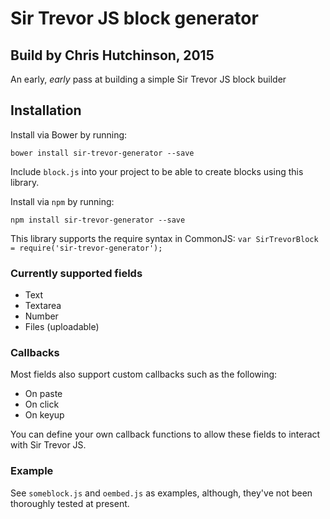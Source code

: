 # Sir Trevor JS block generator

## Build by Chris Hutchinson, 2015

An early, *early* pass at building a simple Sir Trevor JS block builder

## Installation

Install via Bower by running:
    
    bower install sir-trevor-generator --save

Include `block.js` into your project to be able to create blocks using this library.

Install via `npm` by running:
    
    npm install sir-trevor-generator --save

This library supports the require syntax in CommonJS: `var SirTrevorBlock = require('sir-trevor-generator');`

### Currently supported fields

- Text
- Textarea
- Number 
- Files (uploadable)

### Callbacks

Most fields also support custom callbacks such as the following:
- On paste
- On click
- On keyup

You can define your own callback functions to allow these fields to interact with Sir Trevor JS.

### Example

See `someblock.js` and `oembed.js` as examples, although, they've not been thoroughly tested at present.